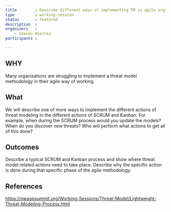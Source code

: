```yaml
---
title        : Describe different ways of implementing TM in agile organisations
type         : working-session
status       : featured
description  :
organizers   :
    - Steven Wierckx
participants :

---
```


## WHY

Many organisations are struggling to implement a threat model methodology in their agile way of working.

## What

We will describe one of more ways to implement the different actions of threat modeling in the different actions of SCRUM and Kanban. 
For example, when during the SCRUM process would you update the models? When do you discover new threats? Who will perform what actions to get all of this done?

## Outcomes

Describe a typical SCRUM and Kanban process and show where threat model related actions need to take place. Describe why the specific action is done during that specific phase of the agile methodology.

## References

https://owaspsummit.org/Working-Sessions/Threat-Model/Lightweight-Threat-Modeling-Process.html

